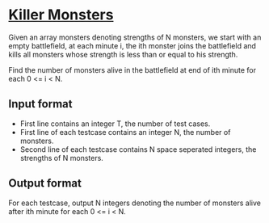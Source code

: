 # [Killer Monsters][link]

Given an array monsters denoting strengths of N monsters, we start with an empty battlefield, at each minute i, the ith monster joins the battlefield and kills all monsters whose strength is less than or equal to his strength.

Find the number of monsters alive in the battlefield at end of ith minute for each 0 <= i < N.

## Input format

- First line contains an integer T, the number of test cases.
- First line of each testcase contains an integer N, the number of monsters.
- Second line of each testcase contains N space seperated integers, the strengths of N monsters.

## Output format

For each testcase, output N integers denoting the number of monsters alive after ith minute for each 0 <= i < N.

[link]: https://www.hackerearth.com/practice/data-structures/stacks/basics-of-stacks/practice-problems/algorithm/killer-monsters-0b5cb283/

